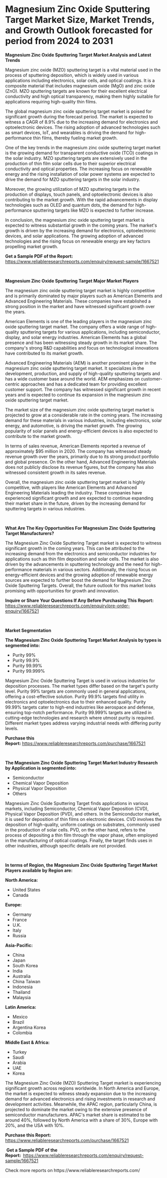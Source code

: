 <p><h1>Magnesium Zinc Oxide Sputtering Target Market Size, Market Trends, and Growth Outlook forecasted for period from 2024 to 2031</h1></p><p><strong>Magnesium Zinc Oxide Sputtering Target Market Analysis and Latest Trends</strong></p>
<p><p>Magnesium zinc oxide (MZO) sputtering target is a vital material used in the process of sputtering deposition, which is widely used in various applications including electronics, solar cells, and optical coatings. It is a composite material that includes magnesium oxide (MgO) and zinc oxide (ZnO). MZO sputtering targets are known for their excellent electrical conductivity and high optical transparency, making them highly suitable for applications requiring high-quality thin films.</p><p>The global magnesium zinc oxide sputtering target market is poised for significant growth during the forecast period. The market is expected to witness a CAGR of 8.9% due to the increasing demand for electronics and optoelectronic devices. The rising adoption of advanced technologies such as smart devices, IoT, and wearables is driving the demand for high-performance thin films, thereby fueling market growth.</p><p>One of the key trends in the magnesium zinc oxide sputtering target market is the growing demand for transparent conductive oxide (TCO) coatings in the solar industry. MZO sputtering targets are extensively used in the production of thin film solar cells due to their superior electrical conductivity and optical properties. The increasing focus on renewable energy and the rising installation of solar power systems are expected to drive the demand for MZO sputtering targets in the solar industry.</p><p>Moreover, the growing utilization of MZO sputtering targets in the production of displays, touch panels, and optoelectronic devices is also contributing to the market growth. With the rapid advancements in display technologies such as OLED and quantum dots, the demand for high-performance sputtering targets like MZO is expected to further increase.</p><p>In conclusion, the magnesium zinc oxide sputtering target market is expected to witness substantial growth in the coming years. The market's growth is driven by the increasing demand for electronics, optoelectronic devices, and solar applications. The growing adoption of advanced technologies and the rising focus on renewable energy are key factors propelling market growth.</p></p>
<p><strong>Get a Sample PDF of the Report:&nbsp;</strong> <a href="https://www.reliableresearchreports.com/enquiry/request-sample/1667521">https://www.reliableresearchreports.com/enquiry/request-sample/1667521</a></p>
<p>&nbsp;</p>
<p><strong>Magnesium Zinc Oxide Sputtering Target Major Market Players</strong></p>
<p><p>The magnesium zinc oxide sputtering target market is highly competitive and is primarily dominated by major players such as American Elements and Advanced Engineering Materials. These companies have established a strong position in the market and have witnessed significant growth over the years.</p><p>American Elements is one of the leading players in the magnesium zinc oxide sputtering target market. The company offers a wide range of high-quality sputtering targets for various applications, including semiconductor, display, and solar energy industries. American Elements has a global presence and has been witnessing steady growth in its market share. The company's strong R&D capabilities and focus on technological innovations have contributed to its market growth.</p><p>Advanced Engineering Materials (AEM) is another prominent player in the magnesium zinc oxide sputtering target market. It specializes in the development, production, and supply of high-quality sputtering targets and has a wide customer base around the world. AEM emphasizes on customer-centric approaches and has a dedicated team for providing excellent customer support. The company has witnessed significant growth in recent years and is expected to continue its expansion in the magnesium zinc oxide sputtering target market.</p><p>The market size of the magnesium zinc oxide sputtering target market is projected to grow at a considerable rate in the coming years. The increasing demand for these materials in various industries, including electronics, solar energy, and automotive, is driving the market growth. The growing popularity of solar panels and energy-efficient devices is also expected to contribute to the market growth.</p><p>In terms of sales revenue, American Elements reported a revenue of approximately $95 million in 2020. The company has witnessed steady revenue growth over the years, primarily due to its strong product portfolio and global presence. On the other hand, Advanced Engineering Materials does not publicly disclose its revenue figures, but the company has also witnessed consistent growth in its sales revenue.</p><p>Overall, the magnesium zinc oxide sputtering target market is highly competitive, with players like American Elements and Advanced Engineering Materials leading the industry. These companies have experienced significant growth and are expected to continue expanding their market share in the future, driven by the increasing demand for sputtering targets in various industries.</p></p>
<p>&nbsp;</p>
<p><strong>What Are The Key Opportunities For Magnesium Zinc Oxide Sputtering Target Manufacturers?</strong></p>
<p><p>The Magnesium Zinc Oxide Sputtering Target market is expected to witness significant growth in the coming years. This can be attributed to the increasing demand from the electronics and semiconductor industries for applications such as thin film deposition and solar cells. The market is also driven by the advancements in sputtering technology and the need for high-performance materials in various sectors. Additionally, the rising focus on energy-efficient devices and the growing adoption of renewable energy sources are expected to further boost the demand for Magnesium Zinc Oxide Sputtering Targets. Overall, the future outlook for this market looks promising with opportunities for growth and innovation.</p></p>
<p><strong>Inquire or Share Your Questions If Any Before Purchasing This Report:</strong> <a href="https://www.reliableresearchreports.com/enquiry/pre-order-enquiry/1667521">https://www.reliableresearchreports.com/enquiry/pre-order-enquiry/1667521</a></p>
<p>&nbsp;</p>
<p><strong>Market Segmentation</strong></p>
<p><strong>The Magnesium Zinc Oxide Sputtering Target Market Analysis by types is segmented into:</strong></p>
<p><ul><li>Purity 99%</li><li>Purity 99.9%</li><li>Purity 99.99%</li><li>Purity 99.999%</li></ul></p>
<p><p>Magnesium Zinc Oxide Sputtering Target is used in various industries for deposition processes. The market types differ based on the target's purity level. Purity 99% targets are commonly used in general applications, offering a cost-effective solution. Purity 99.9% targets find utility in electronics and optoelectronics due to their enhanced quality. Purity 99.99% targets cater to high-end industries like aerospace and defense, ensuring top-notch performance. Purity 99.999% targets are utilized in cutting-edge technologies and research where utmost purity is required. Different market types address varying industrial needs with differing purity levels.</p></p>
<p><strong>Purchase this Report:&nbsp;</strong><a href="https://www.reliableresearchreports.com/purchase/1667521">https://www.reliableresearchreports.com/purchase/1667521</a></p>
<p>&nbsp;</p>
<p><strong>The Magnesium Zinc Oxide Sputtering Target Market Industry Research by Application is segmented into:</strong></p>
<p><ul><li>Semiconductor</li><li>Chemical Vapor Deposition</li><li>Physical Vapor Deposition</li><li>Others</li></ul></p>
<p><p>Magnesium Zinc Oxide Sputtering Target finds applications in various markets, including Semiconductor, Chemical Vapor Deposition (CVD), Physical Vapor Deposition (PVD), and others. In the Semiconductor market, it is used for deposition of thin films on electronic devices. CVD involves the deposition of high-quality, uniform coatings on substrates, commonly used in the production of solar cells. PVD, on the other hand, refers to the process of depositing a thin film through the vapor phase, often employed in the manufacturing of optical coatings. Finally, the target finds uses in other industries, although specific details are not provided.</p></p>
<p>&nbsp;</p>
<p><strong>In terms of Region, the Magnesium Zinc Oxide Sputtering Target Market Players available by Region are:</strong></p>
<p>
    <p> <strong> North America: </strong>
        <ul>
            <li>United States</li>
            <li>Canada</li>
        </ul>
        </p> 
    <p> <strong> Europe: </strong>
        <ul>
            <li>Germany</li>
            <li>France</li>
            <li>U.K.</li>
            <li>Italy</li>
            <li>Russia</li>
        </ul>
        </p> 
    <p> <strong> Asia-Pacific: </strong>
        <ul>
            <li>China</li>
            <li>Japan</li>
            <li>South Korea</li>
            <li>India</li>
            <li>Australia</li>
            <li>China Taiwan</li>
            <li>Indonesia</li>
            <li>Thailand</li>
            <li>Malaysia</li>
        </ul>
        </p> 
    <p> <strong> Latin America: </strong>
        <ul>
            <li>Mexico</li>
            <li>Brazil</li>
            <li>Argentina Korea</li>
            <li>Colombia</li>
        </ul>
        </p> 
    <p> <strong> Middle East & Africa: </strong>
        <ul>
            <li>Turkey</li>
            <li>Saudi</li>
            <li>Arabia</li>
            <li>UAE</li>
            <li>Korea</li>
        </ul>
    </p>
    </p>
<p><p>The Magnesium Zinc Oxide (MZO) Sputtering Target market is experiencing significant growth across regions worldwide. In North America and Europe, the market is expected to witness steady expansion due to the increasing demand for advanced electronics and rising investments in research and development activities. Meanwhile, the APAC region, particularly China, is projected to dominate the market owing to the extensive presence of semiconductor manufacturers. APAC's market share is estimated to be around 40%, followed by North America with a share of 30%, Europe with 20%, and the USA with 10%.</p></p>
<p><strong>Purchase this Report: </strong><a href="https://www.reliableresearchreports.com/purchase/1667521">https://www.reliableresearchreports.com/purchase/1667521</a></p>
<p>&nbsp;<strong>Get a Sample PDF of the Report:&nbsp;&nbsp;</strong><a href="https://www.reliableresearchreports.com/enquiry/request-sample/1667521">https://www.reliableresearchreports.com/enquiry/request-sample/1667521</a></p>
<p><strong></strong></p>
<p>Check more reports on https://www.reliableresearchreports.com/</p>